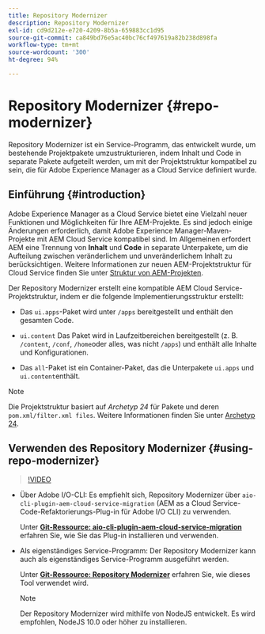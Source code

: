 ```yaml
---
title: Repository Modernizer
description: Repository Modernizer
exl-id: cd9d212e-e720-4209-8b5a-659883cc1d95
source-git-commit: ca849bd76e5ac40bc76cf497619a82b238d898fa
workflow-type: tm+mt
source-wordcount: '300'
ht-degree: 94%

---
```


# Repository Modernizer {#repo-modernizer}

Repository Modernizer ist ein Service-Programm, das entwickelt wurde, um bestehende Projektpakete umzustrukturieren, indem Inhalt und Code in separate Pakete aufgeteilt werden, um mit der Projektstruktur kompatibel zu sein, die für Adobe Experience Manager as a Cloud Service definiert wurde.

## Einführung {#introduction}

Adobe Experience Manager as a Cloud Service bietet eine Vielzahl neuer Funktionen und Möglichkeiten für Ihre AEM-Projekte. Es sind jedoch einige Änderungen erforderlich, damit Adobe Experience Manager-Maven-Projekte mit AEM Cloud Service kompatibel sind. Im Allgemeinen erfordert AEM eine Trennung von **Inhalt** und **Code** in separate Unterpakete, um die Aufteilung zwischen veränderlichem und unveränderlichem Inhalt zu berücksichtigen. Weitere Informationen zur neuen AEM-Projektstruktur für Cloud Service finden Sie unter [Struktur von AEM-Projekten](https://experienceleague.adobe.com/docs/experience-manager-cloud-service/implementing/developing/aem-project-content-package-structure.html?lang=de).

Der Repository Modernizer erstellt eine kompatible AEM Cloud Service-Projektstruktur, indem er die folgende Implementierungsstruktur erstellt:

* Das `ui.apps`-Paket wird unter `/apps` bereitgestellt und enthält den gesamten Code.

* `ui.content` Das Paket wird in Laufzeitbereichen bereitgestellt (z. B. `/content`, `/conf`, `/home`oder alles, was nicht `/apps`) und enthält alle Inhalte und Konfigurationen.

* Das `all`-Paket ist ein Container-Paket, das die Unterpakete `ui.apps` und `ui.content`enthält.

>[!NOTE]
>Die Projektstruktur basiert auf *Archetyp 24* für Pakete und deren `pom.xml/filter.xml files`. Weitere Informationen finden Sie unter [Archetyp 24](https://github.com/adobe/aem-project-archetype).

## Verwenden des Repository Modernizer {#using-repo-modernizer}

>[!VIDEO](https://video.tv.adobe.com/v/333057/?quality=12&learn=on)

* Über Adobe I/O-CLI: Es empfiehlt sich, Repository Modernizer über `aio-cli-plugin-aem-cloud-service-migration` (AEM as a Cloud Service-Code-Refaktorierungs-Plug-in für Adobe I/O CLI) zu verwenden.

   Unter **[Git-Ressource: aio-cli-plugin-aem-cloud-service-migration](https://github.com/adobe/aio-cli-plugin-aem-cloud-service-migration#introduction)** erfahren Sie, wie Sie das Plug-in installieren und verwenden.

* Als eigenständiges Service-Programm: Der Repository Modernizer kann auch als eigenständiges Service-Programm ausgeführt werden.

   Unter **[Git-Ressource: Repository Modernizer](https://github.com/adobe/aem-cloud-service-source-migration/tree/master/packages/repository-modernizer)** erfahren Sie, wie dieses Tool verwendet wird.

   >[!NOTE]
   >
   >Der Repository Modernizer wird mithilfe von NodeJS entwickelt. Es wird empfohlen, NodeJS 10.0 oder höher zu installieren.
